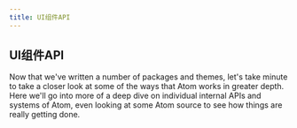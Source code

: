 ```yaml
---
title: UI组件API
---
```

## UI组件API

Now that we've written a number of packages and themes, let's take minute to take a closer look at some of the ways that Atom works in greater depth. Here we'll go into more of a deep dive on individual internal APIs and systems of Atom, even looking at some Atom source to see how things are really getting done.

